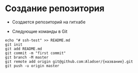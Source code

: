 #  Создание репозитория

* Создается репозиторий на гитхабе

* Следующие команды в Git

```
echo "# ssh-test" >> README.md
git init
git add README.md
git commit -m "first commit"
git branch -M master
git remote add origin git@github.com:Aladser/{название}.git
git push -u origin master
```
